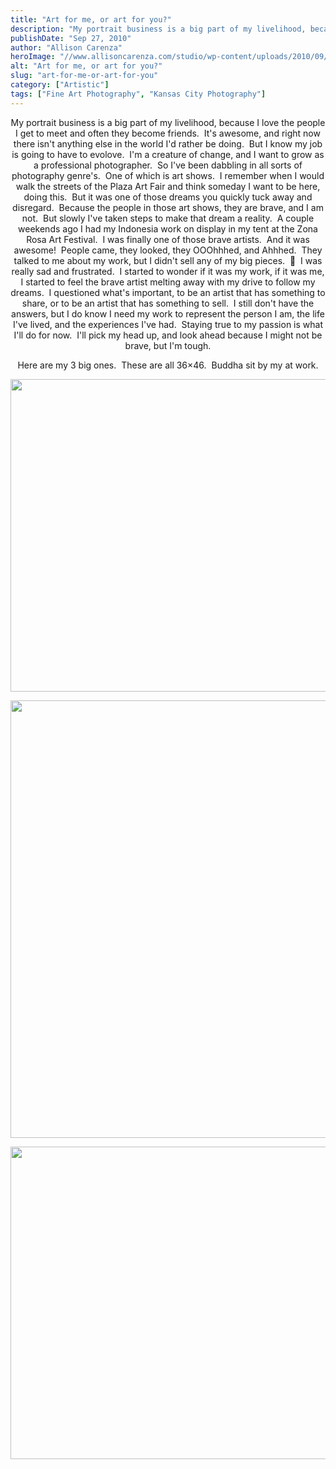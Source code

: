 ```yaml
---
title: "Art for me, or art for you?"
description: "My portrait business is a big part of my livelihood, because I love the people I get to meet and "
publishDate: "Sep 27, 2010"
author: "Allison Carenza"
heroImage: "//www.allisoncarenza.com/studio/wp-content/uploads/2010/09/dawnofnewbegninngsb.jpg"
alt: "Art for me, or art for you?"
slug: "art-for-me-or-art-for-you"
category: ["Artistic"]
tags: ["Fine Art Photography", "Kansas City Photography"]
---
```


<p style="text-align: center;">My portrait business is a big part of my livelihood, because I love the people I get to meet and often they become friends.  It&apos;s awesome, and right now there isn&apos;t anything else in the world I&apos;d rather be doing.  But I know my job is going to have to evolove.  I&apos;m a creature of change, and I want to grow as a professional photographer.  So I&apos;ve been dabbling in all sorts of photography genre&apos;s.  One of which is art shows.  I remember when I would walk the streets of the Plaza Art Fair and think someday I want to be here, doing this.  But it was one of those dreams you quickly tuck away and disregard.  Because the people in those art shows, they are brave, and I am not.  But slowly I&apos;ve taken steps to make that dream a reality.  A couple weekends ago I had my Indonesia work on display in my tent at the Zona Rosa Art Festival.  I was finally one of those brave artists.  And it was awesome!  People came, they looked, they OOOhhhed, and Ahhhed.  They talked to me about my work, but I didn&apos;t sell any of my big pieces.  🙁  I was really sad and frustrated.  I started to wonder if it was my work, if it was me, I started to feel the brave artist melting away with my drive to follow my dreams.  I questioned what&apos;s important, to be an artist that has something to share, or to be an artist that has something to sell.  I still don&apos;t have the answers, but I do know I need my work to represent the person I am, the life I&apos;ve lived, and the experiences I&apos;ve had.  Staying true to my passion is what I&apos;ll do for now.  I&apos;ll pick my head up, and look ahead because I might not be brave, but I&apos;m tough.</p>
<p style="text-align: center;">Here are my 3 big ones.  These are all 36&#215;46.  Buddha sit by my at work.</p>
<p><a rel="attachment wp-att-1485" href="http://www.allisoncarenza.com/archives/1483/dawnofnewbegninngsb"><img class="aligncenter size-full wp-image-1485" title="dawnofnewbegninngsb" src="http://www.allisoncarenza.com/studio/wp-content/uploads/2010/09/dawnofnewbegninngsb.jpg" alt="" width="625" height="500" srcset="/media/dawnofnewbegninngsb.jpg 625w, /media/dawnofnewbegninngsb-300x240.jpg 300w" sizes="(max-width: 625px) 100vw, 625px" /></a></p>
<p><a rel="attachment wp-att-1486" href="http://www.allisoncarenza.com/archives/1483/goldenb"><img class="aligncenter size-full wp-image-1486" title="goldenb" src="http://www.allisoncarenza.com/studio/wp-content/uploads/2010/09/goldenb.jpg" alt="" width="560" height="700" srcset="/media/goldenb.jpg 560w, /media/goldenb-240x300.jpg 240w" sizes="(max-width: 560px) 100vw, 560px" /></a></p>
<p><a rel="attachment wp-att-1487" href="http://www.allisoncarenza.com/archives/1483/romanceinthemorningb"><img class="aligncenter size-full wp-image-1487" title="romanceinthemorningb" src="http://www.allisoncarenza.com/studio/wp-content/uploads/2010/09/romanceinthemorningb.jpg" alt="" width="625" height="500" srcset="/media/romanceinthemorningb.jpg 625w, /media/romanceinthemorningb-300x240.jpg 300w" sizes="(max-width: 625px) 100vw, 625px" /></a></p>
